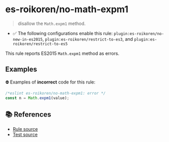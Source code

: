 # es-roikoren/no-math-expm1
> disallow the `Math.expm1` method.

- ✅ The following configurations enable this rule: `plugin:es-roikoren/no-new-in-es2015`, `plugin:es-roikoren/restrict-to-es3`, and `plugin:es-roikoren/restrict-to-es5`

This rule reports ES2015 `Math.expm1` method as errors.

## Examples

⛔ Examples of **incorrect** code for this rule:

```js
/*eslint es-roikoren/no-math-expm1: error */
const n = Math.expm1(value);
```

## 📚 References

- [Rule source](https://github.com/roikoren755/eslint-plugin-es/blob/v0.0.1/src/rules/no-math-expm1.ts)
- [Test source](https://github.com/roikoren755/eslint-plugin-es/blob/v0.0.1/tests/src/rules/no-math-expm1.ts)
